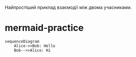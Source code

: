 Найпростіший приклад взаємодії між двома учасниками.

# mermaid-practice
```mermaid
sequenceDiagram
    Alice->>Bob: Hello
    Bob-->>Alice: Hi
